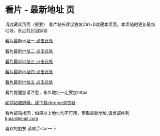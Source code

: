# 看片 - 最新地址 页

请收藏此页面（重要）
看片站长建议狼友Ctrl+D收藏本页面，本页随时更新最新地址，永远找到回家路

[看片最新地址一 点击此处](https://8xskp.buzz/) 

[看片最新地址二 点击此处](https://8xskf.buzz/) 

[看片最新地址三 点击此处](https://8xskn.buzz/) 

[看片最新地址四 点击此处](https://8xske.buzz/) 

[看片最新地址五 点击此处](https://8xskm.buzz/) 

看片提醒您请注意，永久地址一定要加https

[如网站被屏蔽，请下载chrome浏览器](https://8xe23.com/chrome_93.0.4577.82.apk) 

看片邮箱找回：如果以上地址均不可用，索取最新地址,请发邮件到 kpian@mail.com

喜欢的狼友 请顺手star一下
